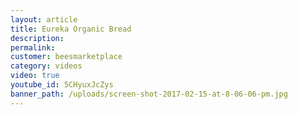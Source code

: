```yaml
---
layout: article
title: Eureka Organic Bread
description:
permalink:
customer: beesmarketplace
category: videos
video: true
youtube_id: 5CHyuxJcZys
banner_path: /uploads/screen-shot-2017-02-15-at-8-06-06-pm.jpg
---
```



